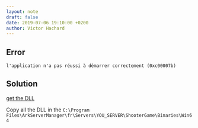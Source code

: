 ```yaml
---
layout: note
draft: false
date: 2019-07-06 19:10:00 +0200
author: Victor Hachard
---
```


## Error

```
l'application n'a pas réussi à démarrer correctement (0xc00007b)
```

## Solution

[get the DLL]({{site.baseurl}}/res/ark-server-error/ARK_DLL_SERVER.zip)

Copy all the DLL in the `C:\Program Files\ArkServerManager\fr\Servers\YOU_SERVER\ShooterGame\Binaries\Win64`
